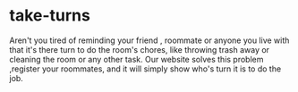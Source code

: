 # take-turns
Aren't you tired of reminding your friend , roommate or anyone you live with that it's there turn to do the room's chores, like throwing trash away or cleaning the room or any other task. Our website solves this problem ,register your roommates, and it will simply show who's turn it is to do the job.
